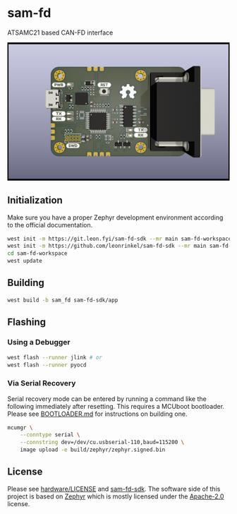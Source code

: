 # sam-fd

ATSAMC21 based CAN-FD interface

![Render of the interface PCB](hardware/sam-fd.png)

## Initialization

Make sure you have a proper Zephyr development environment according to the official documentation.

```sh
west init -m https://git.leon.fyi/sam-fd-sdk --mr main sam-fd-workspace # or
west init -m https://github.com/leonrinkel/sam-fd-sdk --mr main sam-fd-workspace
cd sam-fd-workspace
west update
```

## Building

```sh
west build -b sam_fd sam-fd-sdk/app
```

## Flashing

### Using a Debugger

```sh
west flash --runner jlink # or
west flash --runner pyocd
```

### Via Serial Recovery

Serial recovery mode can be entered by running a command like the following immediately after resetting. This requires a MCUboot bootloader. Please see [BOOTLOADER.md](BOOTLOADER.md) for instructions on building one.

```sh
mcumgr \
    --conntype serial \
    --connstring dev=/dev/cu.usbserial-110,baud=115200 \
    image upload -e build/zephyr/zephyr.signed.bin
```

## License

Please see [hardware/LICENSE](hardware/LICENSE) and [sam-fd-sdk](https://git.leon.fyi/sam-fd-sdk). The software side of this project is based on [Zephyr](https://www.zephyrproject.org) which is mostly licensed under the [Apache-2.0](http://www.apache.org/licenses/LICENSE-2.0) license.
